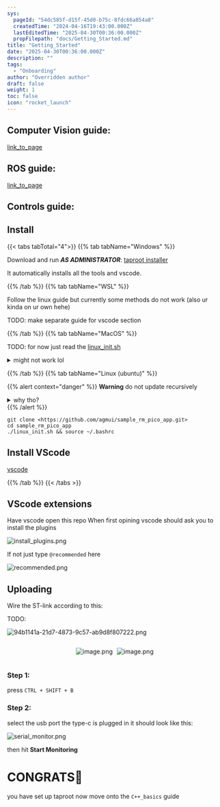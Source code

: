 ```yaml
---
sys:
  pageId: "54dc585f-d15f-45d0-b75c-8fdc66a854a8"
  createdTime: "2024-04-16T19:43:00.000Z"
  lastEditedTime: "2025-04-30T00:36:00.000Z"
  propFilepath: "docs/Getting_Started.md"
title: "Getting_Started"
date: "2025-04-30T00:36:00.000Z"
description: ""
tags:
  - "Onboarding"
author: "Overridden author"
draft: false
weight: 1
toc: false
icon: "rocket_launch"
---
```


## Computer Vision guide:

[link_to_page](86d45bc0-388b-4d26-8848-44f255f73d0e)

## ROS guide:

[link_to_page](3c76c1de-ec8f-46d6-8b0a-294005edc2d5)

## Controls guide:

## Install

{{< tabs tabTotal="4">}}
{{% tab tabName="Windows" %}}

Download and run _**AS ADMINISTRATOR**_: [taproot installer](https://github.com/Thornbots/TeachingFreshies/releases/tag/1.0)

It automatically installs all the tools and vscode.

{{% /tab %}}
{{% tab tabName="WSL" %}}

Follow the linux guide but currently some methods do not work (also ur kinda on ur own hehe)

TODO: make separate guide for vscode section

{{% /tab %}}
{{% tab tabName="MacOS" %}}

TODO: for now just read the [linux_init.sh](https://github.com/agmui/sample_rm_pico_app/blob/main/linux_init.sh)

<details>
<summary>might not work lol</summary>

`brew install libusb pkg-config`

Next install: [vscode](https://code.visualstudio.com/Download)

</details>

{{% /tab %}}
{{% tab tabName="Linux (ubuntu)" %}}

{{% alert context="danger" %}}
**Warning** do not update recursively
<details>
<summary>why tho?</summary>
There are some submodules that may go on for a while (like tinyusb) and I highly
recommend you don't need to get them.
If you want to see what submodules I update just look in `linux_init.sh`
</details>
{{% /alert %}}

```shell
git clone <https://github.com/agmui/sample_rm_pico_app.git>
cd sample_rm_pico_app
./linux_init.sh && source ~/.bashrc
```

## Install VScode

[vscode](https://code.visualstudio.com/Download)

{{% /tab %}}
{{< /tabs >}}

## VScode extensions

Have vscode open this repo
When first opining vscode should ask you to install the plugins

![install_plugins.png](https://prod-files-secure.s3.us-west-2.amazonaws.com/d518164a-d88e-44d1-a4ee-3adb3bd8bce0/89bd30f0-1825-4e77-867b-0a41ce370880/install_plugins.png?X-Amz-Algorithm=AWS4-HMAC-SHA256&X-Amz-Content-Sha256=UNSIGNED-PAYLOAD&X-Amz-Credential=ASIAZI2LB4667536744A%2F20250706%2Fus-west-2%2Fs3%2Faws4_request&X-Amz-Date=20250706T140705Z&X-Amz-Expires=3600&X-Amz-Security-Token=IQoJb3JpZ2luX2VjEFQaCXVzLXdlc3QtMiJHMEUCIQCaxcARJpgxozXb%2BwgYja9SXzPR33nggJNRp%2F%2FRN1U4tgIgNT7ewuGWG85aAUa1XE5WbCrAGG5%2BbmIEPD7p%2F6XQojsq%2FwMIXRAAGgw2Mzc0MjMxODM4MDUiDPe%2BO0QNxj9DzLLSyircA3lVh8zcyIgQ%2BWslNW4UR8g2vqjy5%2Fj0H%2FWd44zlfS35Xb36bqnIAqc2TaXADbdZhGlPJ4%2BeO8I3LfK5J6kJq2HeILfAWdPd6u7fBY9bdWZQVE7cX316flodczrrVpLUScaff0DZlepL1WvVf4LUIn5qPLTNstI4flm7hxFqTlVrVTm2YmiisgPHkVseE0YP3iQUE%2FNmCiY9INA%2F1LmJrrpxGQJQSdP4E9MuMyhU3vrWHwq2R9WHRGi8INtmqnVDMrTN9uEsR3U2W%2FcI%2FSs6fAXy4D8YQYALNLmARVX7zeOllJy%2F4ArSxGfCeIm%2FGUUFX%2BLUz78XRbKPkqWPsat6ueI2ZBmuYHxScWwQimHAgT7peLszqx%2F61jSxgDTzvlXXkETYdGtEXOiwZVScJb8LUh96eDn54GF9WHJy7xX46PoDko3Akzatx0GDdd8ez45mA0DaD%2BtlxsB3%2BTKCZfQKTrQxw1RCsWD7P5X2Ry1tKyyrpL7newMcqKzwJ3wLqGdNW7H3NIKqyDjyZN0SVu%2F7f8KluHXKOBn2Slc5kiZVdS4sbqgALVUoqi8%2BrWfCM0lHjbAvtVTOxamWxi%2BDAPR7kqO0u2%2FLZCnQPGmTML7jjo8bDwV%2FXTmeg%2BqDmF2bMO3PqcMGOqUBVeNaiGq%2BI78Nz08qF826Ad84IT%2BRe511t4u0mPM%2BvId7pOkqfPjCKMdk1iZ0TP3Bg6fpywHqvGsQ5CmPcwhhGdXR4%2FSwy9Gs3i9Xo%2F1sVqA5SvYE38pYydqbv6MGN77V4ix4IOhGA2A1oF0WPw%2F%2FwGjxPoNhMQHwkdRpkNOH31Zteau0wYqd73AS9gtZm5QwxQAFQyA9qh2mKamQKCFhqZ2G8icY&X-Amz-Signature=ec2099da1dc2747cd40483cd6886f113b92459ed86813da936830b0317e01d10&X-Amz-SignedHeaders=host&x-amz-checksum-mode=ENABLED&x-id=GetObject)

If not just type `@recommended` here  

![recommended.png](https://prod-files-secure.s3.us-west-2.amazonaws.com/d518164a-d88e-44d1-a4ee-3adb3bd8bce0/61e661e9-5d85-4dfc-be0d-8d2097a5e793/recommended.png?X-Amz-Algorithm=AWS4-HMAC-SHA256&X-Amz-Content-Sha256=UNSIGNED-PAYLOAD&X-Amz-Credential=ASIAZI2LB4667536744A%2F20250706%2Fus-west-2%2Fs3%2Faws4_request&X-Amz-Date=20250706T140705Z&X-Amz-Expires=3600&X-Amz-Security-Token=IQoJb3JpZ2luX2VjEFQaCXVzLXdlc3QtMiJHMEUCIQCaxcARJpgxozXb%2BwgYja9SXzPR33nggJNRp%2F%2FRN1U4tgIgNT7ewuGWG85aAUa1XE5WbCrAGG5%2BbmIEPD7p%2F6XQojsq%2FwMIXRAAGgw2Mzc0MjMxODM4MDUiDPe%2BO0QNxj9DzLLSyircA3lVh8zcyIgQ%2BWslNW4UR8g2vqjy5%2Fj0H%2FWd44zlfS35Xb36bqnIAqc2TaXADbdZhGlPJ4%2BeO8I3LfK5J6kJq2HeILfAWdPd6u7fBY9bdWZQVE7cX316flodczrrVpLUScaff0DZlepL1WvVf4LUIn5qPLTNstI4flm7hxFqTlVrVTm2YmiisgPHkVseE0YP3iQUE%2FNmCiY9INA%2F1LmJrrpxGQJQSdP4E9MuMyhU3vrWHwq2R9WHRGi8INtmqnVDMrTN9uEsR3U2W%2FcI%2FSs6fAXy4D8YQYALNLmARVX7zeOllJy%2F4ArSxGfCeIm%2FGUUFX%2BLUz78XRbKPkqWPsat6ueI2ZBmuYHxScWwQimHAgT7peLszqx%2F61jSxgDTzvlXXkETYdGtEXOiwZVScJb8LUh96eDn54GF9WHJy7xX46PoDko3Akzatx0GDdd8ez45mA0DaD%2BtlxsB3%2BTKCZfQKTrQxw1RCsWD7P5X2Ry1tKyyrpL7newMcqKzwJ3wLqGdNW7H3NIKqyDjyZN0SVu%2F7f8KluHXKOBn2Slc5kiZVdS4sbqgALVUoqi8%2BrWfCM0lHjbAvtVTOxamWxi%2BDAPR7kqO0u2%2FLZCnQPGmTML7jjo8bDwV%2FXTmeg%2BqDmF2bMO3PqcMGOqUBVeNaiGq%2BI78Nz08qF826Ad84IT%2BRe511t4u0mPM%2BvId7pOkqfPjCKMdk1iZ0TP3Bg6fpywHqvGsQ5CmPcwhhGdXR4%2FSwy9Gs3i9Xo%2F1sVqA5SvYE38pYydqbv6MGN77V4ix4IOhGA2A1oF0WPw%2F%2FwGjxPoNhMQHwkdRpkNOH31Zteau0wYqd73AS9gtZm5QwxQAFQyA9qh2mKamQKCFhqZ2G8icY&X-Amz-Signature=785379dc6030bfb0811a73ab43f3891ed97f234beb010fec3260603087afd29a&X-Amz-SignedHeaders=host&x-amz-checksum-mode=ENABLED&x-id=GetObject)

## Uploading

Wire the ST-link according to this:

TODO:

![94b1141a-21d7-4873-9c57-ab9d8f807222.png](https://prod-files-secure.s3.us-west-2.amazonaws.com/d518164a-d88e-44d1-a4ee-3adb3bd8bce0/e5fad17d-ab82-4300-9f4c-505ab4b1202c/94b1141a-21d7-4873-9c57-ab9d8f807222.png?X-Amz-Algorithm=AWS4-HMAC-SHA256&X-Amz-Content-Sha256=UNSIGNED-PAYLOAD&X-Amz-Credential=ASIAZI2LB4667536744A%2F20250706%2Fus-west-2%2Fs3%2Faws4_request&X-Amz-Date=20250706T140705Z&X-Amz-Expires=3600&X-Amz-Security-Token=IQoJb3JpZ2luX2VjEFQaCXVzLXdlc3QtMiJHMEUCIQCaxcARJpgxozXb%2BwgYja9SXzPR33nggJNRp%2F%2FRN1U4tgIgNT7ewuGWG85aAUa1XE5WbCrAGG5%2BbmIEPD7p%2F6XQojsq%2FwMIXRAAGgw2Mzc0MjMxODM4MDUiDPe%2BO0QNxj9DzLLSyircA3lVh8zcyIgQ%2BWslNW4UR8g2vqjy5%2Fj0H%2FWd44zlfS35Xb36bqnIAqc2TaXADbdZhGlPJ4%2BeO8I3LfK5J6kJq2HeILfAWdPd6u7fBY9bdWZQVE7cX316flodczrrVpLUScaff0DZlepL1WvVf4LUIn5qPLTNstI4flm7hxFqTlVrVTm2YmiisgPHkVseE0YP3iQUE%2FNmCiY9INA%2F1LmJrrpxGQJQSdP4E9MuMyhU3vrWHwq2R9WHRGi8INtmqnVDMrTN9uEsR3U2W%2FcI%2FSs6fAXy4D8YQYALNLmARVX7zeOllJy%2F4ArSxGfCeIm%2FGUUFX%2BLUz78XRbKPkqWPsat6ueI2ZBmuYHxScWwQimHAgT7peLszqx%2F61jSxgDTzvlXXkETYdGtEXOiwZVScJb8LUh96eDn54GF9WHJy7xX46PoDko3Akzatx0GDdd8ez45mA0DaD%2BtlxsB3%2BTKCZfQKTrQxw1RCsWD7P5X2Ry1tKyyrpL7newMcqKzwJ3wLqGdNW7H3NIKqyDjyZN0SVu%2F7f8KluHXKOBn2Slc5kiZVdS4sbqgALVUoqi8%2BrWfCM0lHjbAvtVTOxamWxi%2BDAPR7kqO0u2%2FLZCnQPGmTML7jjo8bDwV%2FXTmeg%2BqDmF2bMO3PqcMGOqUBVeNaiGq%2BI78Nz08qF826Ad84IT%2BRe511t4u0mPM%2BvId7pOkqfPjCKMdk1iZ0TP3Bg6fpywHqvGsQ5CmPcwhhGdXR4%2FSwy9Gs3i9Xo%2F1sVqA5SvYE38pYydqbv6MGN77V4ix4IOhGA2A1oF0WPw%2F%2FwGjxPoNhMQHwkdRpkNOH31Zteau0wYqd73AS9gtZm5QwxQAFQyA9qh2mKamQKCFhqZ2G8icY&X-Amz-Signature=3c5b7d9559332f1c080db88224100ea65eb3ef5609978d996b96664d34b156cf&X-Amz-SignedHeaders=host&x-amz-checksum-mode=ENABLED&x-id=GetObject)

<div style="display: flex;flex-direction: row; column-gap:10px; max-width: 630px;justify-content: center;">
<div>

![image.png](https://prod-files-secure.s3.us-west-2.amazonaws.com/d518164a-d88e-44d1-a4ee-3adb3bd8bce0/210ecb78-1116-4d7b-b9b7-2292f66fa2c2/image.png?X-Amz-Algorithm=AWS4-HMAC-SHA256&X-Amz-Content-Sha256=UNSIGNED-PAYLOAD&X-Amz-Credential=ASIAZI2LB466W5YSQXWM%2F20250706%2Fus-west-2%2Fs3%2Faws4_request&X-Amz-Date=20250706T140707Z&X-Amz-Expires=3600&X-Amz-Security-Token=IQoJb3JpZ2luX2VjEFQaCXVzLXdlc3QtMiJGMEQCIB5gmNq4eGvB8ixVexCUR97p8Y4ws0gEt1HF06J8bDmaAiAzqQhqTjG2876mgrqjne4Pr3rt3xvPnlMcuJ%2BcTARhwyr%2FAwhdEAAaDDYzNzQyMzE4MzgwNSIMGliYXq3c9zSutoWEKtwD0VaWS%2BFahG9dVPaspaUYa1fQ7CJqTpq%2FjTa4%2FaObPsauecuJbDIr8KV3lwWyiD9jBlNrYVqJZmLocXt6IjUiio%2FvKmIN2XmPrOBjaVVPmfLO4lFWek6Pi1enNeIxNuqQoJJhA031chMGenUtFcy7CSEBgw12mE7H1DEVppxo6iU8ViG9XipdTx86P2bUFajfgFTe53D3Qyx2ewc9YTOEfrLan%2FheLK7QMvH8r%2FdCxaOtjr4ljc65LequQ7EWTEa4pbKkhpOn6Hh0BsciKvFxmLfViThv0FhH95W4r%2BTg7ijop79X9jBGrTe%2Bf9dt62m445sDKUObpgdawGN%2FzxIVkOL3c7iEHdv%2FRpsASuQxIYRFu1v96xcHVeFdyVu%2Bijw5seBkQIAnUxart6y2qJAMbgzV6e8J6YgNX74hTCmwnKNI52e2qHROmjMAafzFqXvq2jvEzw5y1UlUw4t64IESnytph7eoV2AWEeKTJ3%2Bxks7igi6zUaI%2BZ9L5GvcHtwjhJJSlfCNbN5PQ1Ng8RpePz2REFlOFCFixKHnImcaTdTp0ADkt7lZA%2FjjxmQ9TBkyGW73Zc7DG5JytUUp5gAW72VVouiYI1hIaFdmnssGf8SB0UQdTMLHh8%2FGOzjQwos2pwwY6pgFIIRfsuczooMzVPKCR9p%2B9MjiOMmyupmMC0nZxID%2BxSDA%2Fw5jXkW5H5RYnX2xYLEiFOBpCntpXZFhMVSuG1ck0F4sdQ1zCb4Ii4c7727%2FP9czI2C24b1aIf6SiCW%2BP8NWHQmUBZv1fw8V37yy5DeSf5m2n2PFacdre0zlyw6MFO5F7sVv0RBRjB3Thit9oqBbA9vJDum%2FcY8X9xyBnZdhfr86ClmDR&X-Amz-Signature=0e718dbebccb64604d0f2675abd6dd2ccb824e4ea69dfb32821b8e7d22bc8fca&X-Amz-SignedHeaders=host&x-amz-checksum-mode=ENABLED&x-id=GetObject)

</div>
<div>

![image.png](https://prod-files-secure.s3.us-west-2.amazonaws.com/d518164a-d88e-44d1-a4ee-3adb3bd8bce0/33a0fd0f-8ca6-4a86-8e09-26e95ded1fff/image.png?X-Amz-Algorithm=AWS4-HMAC-SHA256&X-Amz-Content-Sha256=UNSIGNED-PAYLOAD&X-Amz-Credential=ASIAZI2LB466VVIJWORU%2F20250706%2Fus-west-2%2Fs3%2Faws4_request&X-Amz-Date=20250706T140708Z&X-Amz-Expires=3600&X-Amz-Security-Token=IQoJb3JpZ2luX2VjEFQaCXVzLXdlc3QtMiJHMEUCIQDQiy%2BSJPu0O0p59ZiLgBvxzWm7ShspJtNL%2FEm7%2FjwlZAIgdMaOGrGM3nJLw5fx4pw%2F8XxsDG5ByGQLAyNDmIDcvlYq%2FwMIXRAAGgw2Mzc0MjMxODM4MDUiDM%2BzkDJ4RzZLZr86%2FSrcA%2FTYydy5TwlSgg6vvgNZTUN9WBzvt1G0ZUt0x%2FxMeCTXbteZ%2FKce6P6B5%2Flp4kKib5ilf7hTBlGO%2BY%2F2KFxfzXVnKNBRbdg%2BasPA%2FZ1xmdxql4AQjt7DqKmZ%2FfZzycYddlz%2BTa8xl%2FTbwkEaCXdz87kohN5Hn%2BVBM6c5M0XVt22rM3SUBorMIGQX6IPF25u78DEp%2FgzATME7c03c5ko1kbzo2%2BYmGjYJV7D0aLefYo28FRBBrPasiyw9R5%2FOVBzyH1v1UIYva9WWeX0QjnGaBnvaXLa6%2FI4A6S7PYjGyq%2FWjCTMTHATMDHZz68VFq6AFMeh%2B8InNpXyR0sou95U4uQxtfVJfE7yiEG%2BVj3B2CBYvx71Xa3sXjnDT7P3pr4LvuXRgtR1H75ONacr%2BhEbPasghlEf27bZKOpiLU%2FxVQsMp9%2Fy2yDhIVZz1HXmAIXQTEfRyubbHi43UD9ro08H9LJsfrBmonTb2V2EYbvxPAB0r5%2B9wRpN4kgz0ytulHvipRwlb92F%2B3Hg%2FMc9FynxmnkmsA0ztdrKklwZX2uQRyCH%2BPmdh%2FhJKQPP%2BdqmGQvO68RDOrkCD1YVoXvtm9WBi8Fb6vuOH7zpEQTZVFg6e7AYf8Hv7safUfQrLg03rMOHGqcMGOqUB%2F%2FVvVHVqKrbpUQecgKjcKSNMiSX1fHU8US4RqEOhIguqsb%2BXdtiXHDhV1W%2Bt%2BRlBvLdcKlboxooMTnkPTnHAo4poqtmnrxPG3jzkoQ3kAWq6eqkUaGeO4QcVskhrfFeO9LGMqFefnwe%2F6xjKyPu8ZgBRjrsUu11ocUxJVudiWhvkGwRaGZXvrRXGCSpOj%2FGESCRoyfK3edZYhlNW88gB265hisBD&X-Amz-Signature=b37dbc2cd56427b77b6beb1d335260045e69abfa069792c2103c91da795d23ef&X-Amz-SignedHeaders=host&x-amz-checksum-mode=ENABLED&x-id=GetObject)

</div>
</div>

### Step 1:

press `CTRL + SHIFT + B`

### Step 2:

select the usb port the type-c is plugged in it should look like this:

![serial_monitor.png](https://prod-files-secure.s3.us-west-2.amazonaws.com/d518164a-d88e-44d1-a4ee-3adb3bd8bce0/f03f4774-05d4-4393-b6a0-d5efb6d315ab/serial_monitor.png?X-Amz-Algorithm=AWS4-HMAC-SHA256&X-Amz-Content-Sha256=UNSIGNED-PAYLOAD&X-Amz-Credential=ASIAZI2LB4667536744A%2F20250706%2Fus-west-2%2Fs3%2Faws4_request&X-Amz-Date=20250706T140705Z&X-Amz-Expires=3600&X-Amz-Security-Token=IQoJb3JpZ2luX2VjEFQaCXVzLXdlc3QtMiJHMEUCIQCaxcARJpgxozXb%2BwgYja9SXzPR33nggJNRp%2F%2FRN1U4tgIgNT7ewuGWG85aAUa1XE5WbCrAGG5%2BbmIEPD7p%2F6XQojsq%2FwMIXRAAGgw2Mzc0MjMxODM4MDUiDPe%2BO0QNxj9DzLLSyircA3lVh8zcyIgQ%2BWslNW4UR8g2vqjy5%2Fj0H%2FWd44zlfS35Xb36bqnIAqc2TaXADbdZhGlPJ4%2BeO8I3LfK5J6kJq2HeILfAWdPd6u7fBY9bdWZQVE7cX316flodczrrVpLUScaff0DZlepL1WvVf4LUIn5qPLTNstI4flm7hxFqTlVrVTm2YmiisgPHkVseE0YP3iQUE%2FNmCiY9INA%2F1LmJrrpxGQJQSdP4E9MuMyhU3vrWHwq2R9WHRGi8INtmqnVDMrTN9uEsR3U2W%2FcI%2FSs6fAXy4D8YQYALNLmARVX7zeOllJy%2F4ArSxGfCeIm%2FGUUFX%2BLUz78XRbKPkqWPsat6ueI2ZBmuYHxScWwQimHAgT7peLszqx%2F61jSxgDTzvlXXkETYdGtEXOiwZVScJb8LUh96eDn54GF9WHJy7xX46PoDko3Akzatx0GDdd8ez45mA0DaD%2BtlxsB3%2BTKCZfQKTrQxw1RCsWD7P5X2Ry1tKyyrpL7newMcqKzwJ3wLqGdNW7H3NIKqyDjyZN0SVu%2F7f8KluHXKOBn2Slc5kiZVdS4sbqgALVUoqi8%2BrWfCM0lHjbAvtVTOxamWxi%2BDAPR7kqO0u2%2FLZCnQPGmTML7jjo8bDwV%2FXTmeg%2BqDmF2bMO3PqcMGOqUBVeNaiGq%2BI78Nz08qF826Ad84IT%2BRe511t4u0mPM%2BvId7pOkqfPjCKMdk1iZ0TP3Bg6fpywHqvGsQ5CmPcwhhGdXR4%2FSwy9Gs3i9Xo%2F1sVqA5SvYE38pYydqbv6MGN77V4ix4IOhGA2A1oF0WPw%2F%2FwGjxPoNhMQHwkdRpkNOH31Zteau0wYqd73AS9gtZm5QwxQAFQyA9qh2mKamQKCFhqZ2G8icY&X-Amz-Signature=20a86bf7725684ab5eca224dc51a356391b4438a483163371f0ea69502bdb899&X-Amz-SignedHeaders=host&x-amz-checksum-mode=ENABLED&x-id=GetObject)

then hit **Start Monitoring**

# CONGRATS🎉

you have set up taproot now move onto the `C++_basics` guide
